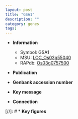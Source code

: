 ```yaml
---
layout: post
title: "GSA1"
description: ""
category: genes
tags: 
---
```


* **Information**  
    + Symbol: GSA1  
    + MSU: [LOC_Os03g55040](http://rice.uga.edu/cgi-bin/ORF_infopage.cgi?orf=LOC_Os03g55040)  
    + RAPdb: [Os03g0757500](http://rapdb.dna.affrc.go.jp/viewer/gbrowse_details/irgsp1?name=Os03g0757500)  

* **Publication**  

* **Genbank accession number**  

* **Key message**  

* **Connection**  

[//]: # * **Key figures**  


